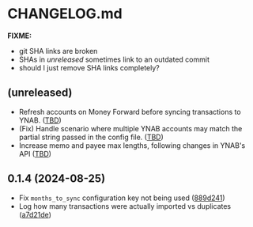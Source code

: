 # CHANGELOG.md

**FIXME:**
- git SHA links are broken
- SHAs in _unreleased_ sometimes link to an outdated commit
- should I just remove SHA links completely?

## (unreleased)

- Refresh accounts on Money Forward before syncing transactions to YNAB.
  ([TBD]())
- (Fix) Handle scenario where multiple YNAB accounts may match the partial string passed in the config file.
  ([TBD]())
- Increase memo and payee max lengths, following changes in YNAB's API
  ([TBD]())

## 0.1.4 (2024-08-25)

- Fix `months_to_sync` configuration key not being used
  ([889d241](889d241ce5a56672e2fd9dac639fc29b78aea168))
- Log how many transactions were actually imported vs duplicates
  ([a7d21de](a7d21de7b26319c362d3dda0119de3167042cc9b))
